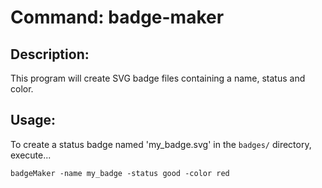 Command: badge-maker
====================

## Description:
This program will create SVG badge files containing a name, status and color.

## Usage:

To create a status badge named 'my_badge.svg' in the `badges/` directory, execute...
```shell
badgeMaker -name my_badge -status good -color red
```
